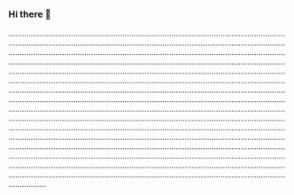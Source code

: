 ### Hi there 👋

.................................................................................................................................................................................................................................................................................................................................................................................................................................................................................................................................................................................................................................................................................................................................................................................................................................................................................................................................................................................................................................................................................................................................................................................................................................................................................................................................................................................................................................................................................................................................................................................................................................................................................................................................................................................................................................................................................................................................................................................................................................................................................